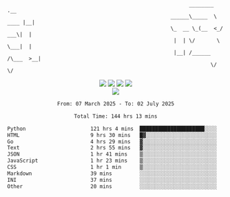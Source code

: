 ```
                                                           ________        .__ 
                                                     ______\_____  \  ____ |__|
                                                     \_  __ \_(__  <_/ ___\|  |
                                                      |  | \/       \  \___|  |
                                                      |__| /______  /\___  >__|
                                                                  \/     \/    
```

<div align="center">
  <img src="https://komarev.com/ghpvc/?username=r3ci&label=Profile%20views&color=000000&style=for-the-badge"/>
  <img src="https://img.shields.io/github/followers/R3CI?color=black&style=for-the-badge&logo=github&label=Follows"/>
  <img src="https://img.shields.io/github/stars/R3CI?color=black&style=for-the-badge&logo=github&label=Stars"/>
 
  <img src="https://github-widgetbox.vercel.app/api/profile?username=R3CI&data=followers,repositories,stars,commits&theme=rgb">
  <br>

  <img src="https://github-widgetbox.vercel.app/api/skills?languages=python,go,json&theme=rgb&includeNames=true">
  <br>
  
</p>

<!--START_SECTION:waka-->

```txt
From: 07 March 2025 - To: 02 July 2025

Total Time: 144 hrs 13 mins

Python                     121 hrs 4 mins  █████████████████████░░░░   83.75 %
HTML                       9 hrs 30 mins   █▓░░░░░░░░░░░░░░░░░░░░░░░   06.58 %
Go                         4 hrs 29 mins   ▓░░░░░░░░░░░░░░░░░░░░░░░░   03.11 %
Text                       2 hrs 55 mins   ▓░░░░░░░░░░░░░░░░░░░░░░░░   02.03 %
JSON                       1 hr 41 mins    ▒░░░░░░░░░░░░░░░░░░░░░░░░   01.17 %
JavaScript                 1 hr 23 mins    ▒░░░░░░░░░░░░░░░░░░░░░░░░   00.96 %
CSS                        1 hr 1 min      ▒░░░░░░░░░░░░░░░░░░░░░░░░   00.71 %
Markdown                   39 mins         ░░░░░░░░░░░░░░░░░░░░░░░░░   00.45 %
INI                        37 mins         ░░░░░░░░░░░░░░░░░░░░░░░░░   00.43 %
Other                      20 mins         ░░░░░░░░░░░░░░░░░░░░░░░░░   00.24 %
```

<!--END_SECTION:waka-->

